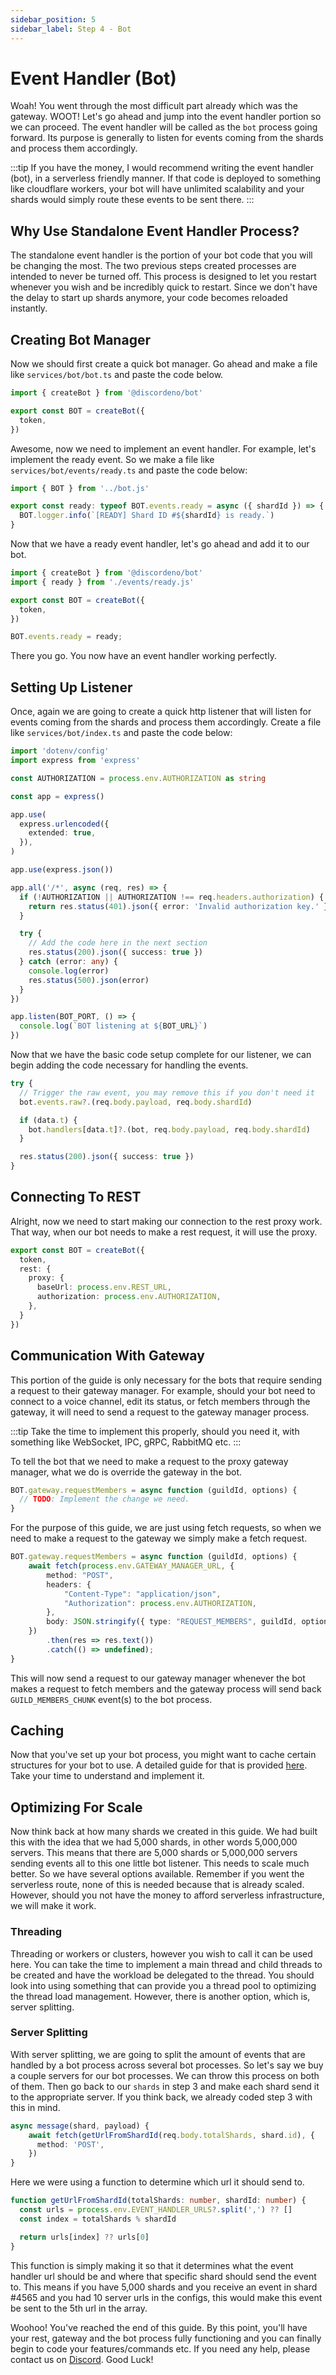 ```yaml
---
sidebar_position: 5
sidebar_label: Step 4 - Bot
---
```


# Event Handler (Bot)

Woah! You went through the most difficult part already which was the gateway. WOOT! Let's go ahead and jump into the event handler portion so we can proceed. The event handler will be called as the `bot` process going forward. Its purpose is generally to listen for events coming from the shards and process them accordingly.

:::tip
If you have the money, I would recommend writing the event handler (bot), in a serverless friendly manner. If that code is deployed to something like cloudflare workers, your bot will have unlimited scalability and your shards would simply route these events to be sent there.
:::

## Why Use Standalone Event Handler Process?

The standalone event handler is the portion of your bot code that you will be changing the most. The two previous steps created processes are intended to never be turned off. This process is designed to let you restart whenever you wish and be incredibly quick to restart. Since we don't have the delay to start up shards anymore, your code becomes reloaded instantly.

## Creating Bot Manager

Now we should first create a quick bot manager. Go ahead and make a file like `services/bot/bot.ts` and paste the code below.

```ts
import { createBot } from '@discordeno/bot'

export const BOT = createBot({
  token,
})
```

Awesome, now we need to implement an event handler. For example, let's implement the ready event. So we make a file like `services/bot/events/ready.ts` and paste the code below:

```ts
import { BOT } from '../bot.js'

export const ready: typeof BOT.events.ready = async ({ shardId }) => {
  BOT.logger.info(`[READY] Shard ID #${shardId} is ready.`)
}
```

Now that we have a ready event handler, let's go ahead and add it to our bot.

```ts
import { createBot } from '@discordeno/bot'
import { ready } from './events/ready.js'

export const BOT = createBot({
  token,
})

BOT.events.ready = ready;
```

There you go. You now have an event handler working perfectly.

## Setting Up Listener

Once, again we are going to create a quick http listener that will listen for events coming from the shards and process them accordingly. Create a file like `services/bot/index.ts` and paste the code below:

```ts
import 'dotenv/config'
import express from 'express'

const AUTHORIZATION = process.env.AUTHORIZATION as string

const app = express()

app.use(
  express.urlencoded({
    extended: true,
  }),
)

app.use(express.json())

app.all('/*', async (req, res) => {
  if (!AUTHORIZATION || AUTHORIZATION !== req.headers.authorization) {
    return res.status(401).json({ error: 'Invalid authorization key.' })
  }

  try {
    // Add the code here in the next section
    res.status(200).json({ success: true })
  } catch (error: any) {
    console.log(error)
    res.status(500).json(error)
  }
})

app.listen(BOT_PORT, () => {
  console.log(`BOT listening at ${BOT_URL}`)
})
```

Now that we have the basic code setup complete for our listener, we can begin adding the code necessary for handling the events.

```ts
try {
  // Trigger the raw event, you may remove this if you don't need it
  bot.events.raw?.(req.body.payload, req.body.shardId)

  if (data.t) {
    bot.handlers[data.t]?.(bot, req.body.payload, req.body.shardId)
  }

  res.status(200).json({ success: true })
}
```

## Connecting To REST

Alright, now we need to start making our connection to the rest proxy work. That way, when our bot needs to make a rest request, it will use the proxy.

```ts
export const BOT = createBot({
  token,
  rest: {
    proxy: {
      baseUrl: process.env.REST_URL,
      authorization: process.env.AUTHORIZATION,
    },
  }
})
```

## Communication With Gateway

This portion of the guide is only necessary for the bots that require sending a request to their gateway manager. For example, should your bot need to connect to a voice channel, edit its status, or fetch members through the gateway, it will need to send a request to the gateway manager process.

:::tip
Take the time to implement this properly, should you need it, with something like WebSocket, IPC, gRPC, RabbitMQ etc.
:::

To tell the bot that we need to make a request to the proxy gateway manager, what we do is override the gateway in the bot.

```ts
BOT.gateway.requestMembers = async function (guildId, options) {
  // TODO: Implement the change we need.
}
```

For the purpose of this guide, we are just using fetch requests, so when we need to make a request to the gateway we simply make a fetch request.

```ts
BOT.gateway.requestMembers = async function (guildId, options) {
    await fetch(process.env.GATEWAY_MANAGER_URL, {
        method: "POST",
        headers: {
            "Content-Type": "application/json",
            "Authorization": process.env.AUTHORIZATION,
        },
        body: JSON.stringify({ type: "REQUEST_MEMBERS", guildId, options });
    })
        .then(res => res.text())
        .catch(() => undefined);
}
```

This will now send a request to our gateway manager whenever the bot makes a request to fetch members and the gateway process will send back `GUILD_MEMBERS_CHUNK` event(s) to the bot process.

## Caching

Now that you've set up your bot process, you might want to cache certain structures for your bot to use. A detailed guide for that is provided [here](/docs/caching). Take your time to understand and implement it.

## Optimizing For Scale

Now think back at how many shards we created in this guide. We had built this with the idea that we had 5,000 shards, in other words 5,000,000 servers. This means that there are 5,000 shards or 5,000,000 servers sending events all to this one little bot listener. This needs to scale much better. So we have several options available. Remember if you went the serverless route, none of this is needed because that is already scaled. However, should you not have the money to afford serverless infrastructure, we will make it work.

### Threading

Threading or workers or clusters, however you wish to call it can be used here. You can take the time to implement a main thread and child threads to be created and have the workload be delegated to the thread. You should look into using something that can provide you a thread pool to optimizing the thread load management. However, there is another option, which is, server splitting.

### Server Splitting

With server splitting, we are going to split the amount of events that are handled by a bot process across several bot processes. So let's say we buy a couple servers for our bot processes. We can throw this process on both of them. Then go back to our `shards` in step 3 and make each shard send it to the appropriate server. If you think back, we already coded step 3 with this in mind.

```ts
async message(shard, payload) {
    await fetch(getUrlFromShardId(req.body.totalShards, shard.id), {
      method: 'POST',
    })
}
```

Here we were using a function to determine which url it should send to.

```ts
function getUrlFromShardId(totalShards: number, shardId: number) {
  const urls = process.env.EVENT_HANDLER_URLS?.split(',') ?? []
  const index = totalShards % shardId

  return urls[index] ?? urls[0]
}
```

This function is simply making it so that it determines what the event handler url should be and where that specific shard should send the event to. This means if you have 5,000 shards and you receive an event in shard #4565 and you had 10 server urls in the configs, this would make this event be sent to the 5th url in the array.

Woohoo! You've reached the end of this guide. By this point, you'll have your rest, gateway and the bot process fully functioning and you can finally begin to code your features/commands etc. If you need any help, please contact us on [Discord](https://discord.gg/ddeno). Good Luck!
